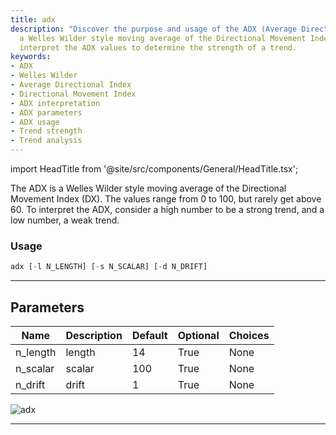 ```yaml
---
title: adx
description: "Discover the purpose and usage of the ADX (Average Directional Index),"
  a Welles Wilder style moving average of the Directional Movement Index. Learn to
  interpret the ADX values to determine the strength of a trend.
keywords:
- ADX
- Welles Wilder
- Average Directional Index
- Directional Movement Index
- ADX interpretation
- ADX parameters
- ADX usage
- Trend strength
- Trend analysis
---
```


import HeadTitle from '@site/src/components/General/HeadTitle.tsx';

<HeadTitle title="stocks/ta/adx - Reference | OpenBB Terminal Docs" />

The ADX is a Welles Wilder style moving average of the Directional Movement Index (DX). The values range from 0 to 100, but rarely get above 60. To interpret the ADX, consider a high number to be a strong trend, and a low number, a weak trend.

### Usage

```python
adx [-l N_LENGTH] [-s N_SCALAR] [-d N_DRIFT]
```

---

## Parameters

| Name | Description | Default | Optional | Choices |
| ---- | ----------- | ------- | -------- | ------- |
| n_length | length | 14 | True | None |
| n_scalar | scalar | 100 | True | None |
| n_drift | drift | 1 | True | None |

![adx](https://user-images.githubusercontent.com/46355364/154309667-c67f6078-822f-452d-9853-ffffa9172670.png)

---

